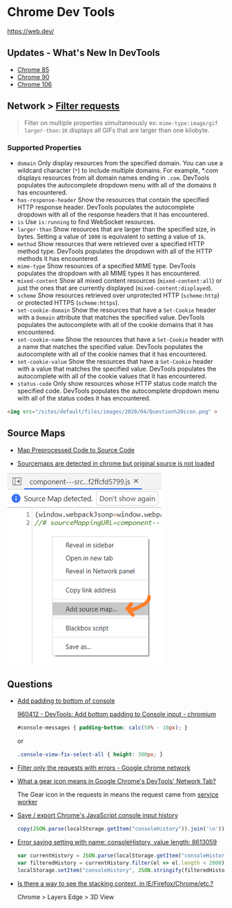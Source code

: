 # Chrome Dev Tools

https://web.dev/

## Updates - What's New In DevTools

* [Chrome 85](https://developers.google.com/web/updates/2020/06/devtools?utm_source=devtools)
* [Chrome 90](https://developer.chrome.com/blog/new-in-devtools-90/)
* [Chrome 106](https://developer.chrome.com/blog/new-in-devtools-106/)

## Network > [Filter requests](https://developers.google.com/web/tools/chrome-devtools/network/reference#filter)

> Filter on multiple properties simultaneously
> ex: `mime-type:image/gif larger-than:1K` displays all GIFs that are larger than one kilobyte.

### Supported Properties

* `domain` Only display resources from the specified domain. You can use a wildcard character (`*`) to include multiple domains. For example, *.com displays resources from all domain names ending in `.com`. DevTools populates the autocomplete dropdown menu with all of the domains it has encountered.
* `has-response-header` Show the resources that contain the specified HTTP response header. DevTools populates the autocomplete dropdown with all of the response headers that it has encountered.
* `is` Use `is:running` to find WebSocket resources.
* `larger-than` Show resources that are larger than the specified size, in bytes. Setting a value of `1000` is equivalent to setting a value of `1k`.
* `method` Show resources that were retrieved over a specified HTTP method type. DevTools populates the dropdown with all of the HTTP methods it has encountered.
* `mime-type` Show resources of a specified MIME type. DevTools populates the dropdown with all MIME types it has encountered.
* `mixed-content` Show all mixed content resources (`mixed-content:all`) or just the ones that are currently displayed (`mixed-content:displayed`).
* `scheme` Show resources retrieved over unprotected HTTP (`scheme:http`) or protected HTTPS (`scheme:https`).
* `set-cookie-domain` Show the resources that have a `Set-Cookie` header with a `Domain` attribute that matches the specified value. DevTools populates the autocomplete with all of the cookie domains that it has encountered.
* `set-cookie-name` Show the resources that have a `Set-Cookie` header with a name that matches the specified value. DevTools populates the autocomplete with all of the cookie names that it has encountered.
* `set-cookie-value` Show the resources that have a `Set-Cookie` header with a value that matches the specified value. DevTools populates the autocomplete with all of the cookie values that it has encountered.
* `status-code` Only show resources whose HTTP status code match the specified code. DevTools populates the autocomplete dropdown menu with all of the status codes it has encountered.


```html
<img src="/sites/default/files/images/2020/04/Question%20icon.png" >
```

## Source Maps

* [Map Preprocessed Code to Source Code](https://developers.google.com/web/tools/chrome-devtools/javascript/source-maps)

* [Sourcemaps are detected in chrome but original source is not loaded](https://stackoverflow.com/a/64628126/1366033)

![chrome source maps](/assets/notes/chrome-dev-tools/chrome-source-maps.png)


## Questions

* [Add padding to bottom of console](https://twitter.com/KyleMitBTV/status/1125738088150568960)

  [960412 - DevTools: Add bottom padding to Console input - chromium](https://bugs.chromium.org/p/chromium/issues/detail?id=960412)

  ```css
  #​console-messages { padding-bottom: calc(50% - 10px); }
  ```

  or

  ```css
  .console-view-fix-select-all { height: 300px; }
  ```

* [Filter only the requests with errors - Google chrome network](https://stackoverflow.com/q/55185225/1366033)

* [What a gear icon means in Google Chrome's DevTools' Network Tab?](https://stackoverflow.com/q/61906590/1366033)

  The Gear icon in the requests in means the request came from [service worker](https://developers.google.com/web/fundamentals/primers/service-workers)

* [Save / export Chrome's JavaScript console input history](https://stackoverflow.com/q/51802601/1366033)

  ```js
  copy(JSON.parse(localStorage.getItem("consoleHistory")).join('\n'))
  ```

* [Error saving setting with name: consoleHistory, value length: 8613059](https://stackoverflow.com/q/29277964/1366033)

  ```js
  var currentHistory = JSON.parse(localStorage.getItem("consoleHistory"))
  var filteredHistory = currentHistory.filter(el => el.length < 2000)
  localStorage.setItem("consoleHistory", JSON.stringify(filteredHistory, null, 0))
  ```

* [Is there a way to see the stacking context, in IE/Firefox/Chrome/etc.?](https://stackoverflow.com/q/6800511/1366033)

  Chrome > Layers
  Edge > 3D View

